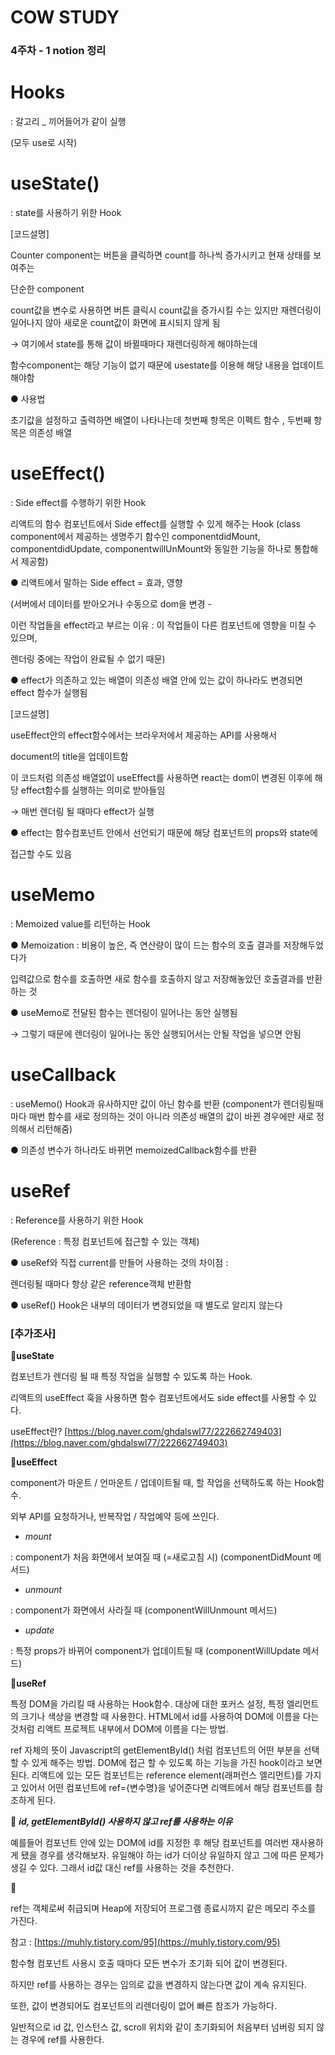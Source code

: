 # COW STUDY

### 4주차 - 1 notion 정리

# Hooks

: 갈고리 _ 끼어들어가 같이 실행

(모두 use로 시작)





# useState()

: state를 사용하기 위한 Hook





[코드설명]

Counter component는 버튼을 클릭하면 count를 하나씩 증가시키고 현재 상태를 보여주는 

단순한 component

count값을 변수로 사용하면 버튼 클릭시 count값을 증가시킬 수는 있지만 재렌더링이 일어나지 않아 새로운 count값이 화면에 표시되지 않게 됨 

→ 여기에서 state를 통해 값이 바뀔때마다 재렌더링하게 해야하는데 

함수component는 해당 기능이 없기 때문에 usestate를 이용해 해당 내용을 업데이트 해야함

● 사용법


초기값을 설정하고 출력하면 배열이 나타나는데 첫번째 항목은 이펙트 함수 , 두번째 항목은 의존성 배열

# useEffect()

: Side effect를 수행하기 위한 Hook 

리액트의 함수 컴포넌트에서 Side effect를 실행할 수 있게 해주는 Hook (class component에서 제공하는 생명주기 함수인 componentdidMount, componentdidUpdate, componentwillUnMount와 동일한 기능을 하나로 통합해서 제공함)

● 리액트에서 말하는 Side effect = 효과, 영향

(서버에서 데이터를 받아오거나 수동으로 dom을 변경 -

이런 작업들을 effect라고 부르는 이유 : 이 작업들이 다른 컴포넌트에 영향을 미칠 수 있으며, 

렌더링 중에는 작업이 완료될 수 없기 때문)

● effect가 의존하고 있는 배열이 의존성 배열 안에 있는 값이 하나라도 변경되면 effect 함수가 실행됨



[코드설명]

useEffect안의 effect함수에서는 브라우저에서 제공하는 API를 사용해서 

document의 title을 업데이트함

이 코드처럼 의존성 배열없이 useEffect를 사용하면 react는 dom이 변경된 이후에 해당 effect함수를 실행하는 의미로 받아들임 

→ 매번 렌더링 될 때마다 effect가 실행

● effect는 함수컴포넌트 안에서 선언되기 때문에 해당 컴포넌트의 props와 state에 

접근할 수도 있음



# useMemo

: Memoized value를 리턴하는 Hook

● Memoization : 비용이 높은, 즉 연산량이 많이 드는 함수의 호출 결과를 저장해두었다가 

입력값으로 함수를 호출하면 새로 함수를 호출하지 않고 저장해놓았던 호출결과를 반환하는 것



● useMemo로 전달된 함수는 렌더링이 일어나는 동안 실행됨

→ 그렇기 때문에 렌더링이 일어나는 동안 실행되어서는 안될 작업을 넣으면 안됨



# useCallback

: useMemo() Hook과 유사하지만 값이 아닌 함수를 반환 (component가 렌더링될때마다 매번 함수를 새로 정의하는 것이 아니라 의존성 배열의 값이 바뀐 경우에만 새로 정의해서 리턴해줌)

● 의존성 변수가 하나라도 바뀌면 memoizedCallback함수를 반환



# useRef

: Reference를 사용하기 위한 Hook 

(Reference : 특정 컴포넌트에 접근할 수 있는 객체)

● useRef와 직접 current를 만들어 사용하는 것의 차이점 :

렌더링될 때마다 항상 같은 reference객체 반환함

● useRef() Hook은 내부의 데이터가 변경되었을 때 별도로 알리지 않는다



### [추가조사]

**📍useState**

컴포넌트가 렌더링 될 때 특정 작업을 실행할 수 있도록 하는 Hook.

리액트의 useEffect 훅을 사용하면 함수 컴포넌트에서도 side effect를 사용할 수 있다.

useEffect란? [https://blog.naver.com/ghdalswl77/222662749403](https://blog.naver.com/ghdalswl77/222662749403)

**📍useEffect**

component가 마운트 / 언마운트 / 업데이트될 때, 할 작업을 선택하도록 하는 Hook함수.

외부 API를 요청하거나, 반복작업 / 작업예약 등에 쓰인다.

- *mount*

: component가 처음 화면에서 보여질 때 (=새로고침 시) (componentDidMount 메서드)

- *unmount*

: component가 화면에서 사라질 때 (componentWillUnmount 메서드)

- *update*

: 특정 props가 바뀌어 component가 업데이트될 때 (componentWillUpdate 메서드)

**📍useRef**

특정 DOM을 가리킬 때 사용하는 Hook함수. 대상에 대한 포커스 설정, 특정 엘리먼트의 크기나 색상을 변경할 때 사용한다. HTML에서 id를 사용하여 DOM에 이름을 다는 것처럼 리액트 프로젝트 내부에서 DOM에 이름을 다는 방법.

ref 자체의 뜻이 Javascript의 getElementById() 처럼 컴포넌트의 어떤 부분을 선택할 수 있게 해주는 방법. DOM에 접근 할 수 있도록 하는 기능을 가진 hook이라고 보면 된다. 리액트에 있는 모든 컴포넌트는 reference element(래퍼런스 엘리먼트)를 가지고 있어서 어떤 컴포넌트에 ref={변수명}을 넣어준다면 리액트에서 해당 컴포넌트를 참조하게 된다.

📝 ***id, getElementById() 사용하지 않고 ref를 사용하는 이유***

예를들어 컴포넌트 안에 있는 DOM에 id를 지정한 후 해당 컴포넌트를 여러번 재사용하게 됐을 경우를 생각해보자. 유일해야 하는 id가 더이상 유일하지 않고 그에 따른 문제가 생길 수 있다. 그래서 id값 대신 ref를 사용하는 것을 추천한다.

📝

ref는 객체로써 취급되며 Heap에 저장되어 프로그램 종료시까지 같은 메모리 주소를 가진다.

참고 : [https://muhly.tistory.com/95](https://muhly.tistory.com/95)

함수형 컴포넌트 사용시 호출 때마다 모든 변수가 초기화 되어 값이 변경된다.

하지만 ref를 사용하는 경우는 임의로 값을 변경하지 않는다면 값이 계속 유지된다.

또한, 값이 변경되어도 컴포넌트의 리렌더링이 없어 빠른 참조가 가능하다.

일반적으로 id 값, 인스턴스 값, scroll 위치와 같이 초기화되어 처음부터 넘버링 되지 않는 경우에 ref를 사용한다.